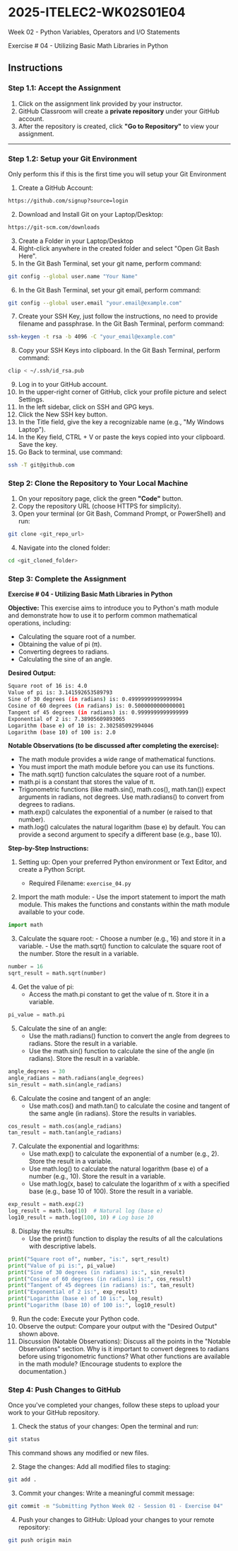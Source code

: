 # 2025-ITELEC2-WK02S01E04
Week 02 - Python Variables, Operators and I/O Statements

Exercise # 04 - Utilizing Basic Math Libraries in Python

## **Instructions**

### **Step 1.1: Accept the Assignment**

   1. Click on the assignment link provided by your instructor.
   2. GitHub Classroom will create a **private repository** under your GitHub account.
   3. After the repository is created, click **"Go to Repository"** to view your assignment.

---

### **Step 1.2: Setup your Git Environment**
Only perform this if this is the first time you will setup your Git Environment

   1. Create a GitHub Account:
   ```bash
   https://github.com/signup?source=login
   ```
      
   2. Download and Install Git on your Laptop/Desktop:
   ```bash
   https://git-scm.com/downloads
   ```
   
   3. Create a Folder in your Laptop/Desktop
   4. Right-click anywhere in the created folder and select "Open Git Bash Here".
   5. In the Git Bash Terminal, set your git name, perform command:
   ```bash
   git config --global user.name "Your Name"
   ```
   
   6. In the Git Bash Terminal, set your git email, perform command:
   ```bash
   git config --global user.email "your.email@example.com"
   ```
   
   7. Create your SSH Key, just follow the instructions, no need to provide filename and passphrase. In the Git Bash Terminal, perform command:
   ```bash
   ssh-keygen -t rsa -b 4096 -C "your_email@example.com"
   ```
   
   8. Copy your SSH Keys into clipboard. In the Git Bash Terminal, perform command:
   ```bash
   clip < ~/.ssh/id_rsa.pub
   ```
   
   9. Log in to your GitHub account.
   10. In the upper-right corner of GitHub, click your profile picture and select Settings.
   11. In the left sidebar, click on SSH and GPG keys.
   12. Click the New SSH key button.
   13. In the Title field, give the key a recognizable name (e.g., "My Windows Laptop").
   14. In the Key field, CTRL + V or paste the keys copied into your clipboard. Save the key.
   15. Go Back to terminal, use command:
   ```bash
   ssh -T git@github.com
   ```

### **Step 2: Clone the Repository to Your Local Machine**

   1. On your repository page, click the green **"Code"** button.
   2. Copy the repository URL (choose HTTPS for simplicity).
   3. Open your terminal (or Git Bash, Command Prompt, or PowerShell) and run:
   
   ```bash
   git clone <git_repo_url>
   ```
   
   4. Navigate into the cloned folder:
   
   ```bash
   cd <git_cloned_folder>
   ```

### **Step 3: Complete the Assignment**

**Exercise # 04 - Utilizing Basic Math Libraries in Python**

   **Objective:**
   This exercise aims to introduce you to Python's math module and demonstrate how to use it to perform common mathematical operations, including: 
   - Calculating the square root of a number.
   - Obtaining the value of pi (π).
   - Converting degrees to radians.
   - Calculating the sine of an angle.

   **Desired Output:**
   ```bash
   Square root of 16 is: 4.0
   Value of pi is: 3.141592653589793
   Sine of 30 degrees (in radians) is: 0.49999999999999994
   Cosine of 60 degrees (in radians) is: 0.5000000000000001
   Tangent of 45 degrees (in radians) is: 0.9999999999999999
   Exponential of 2 is: 7.38905609893065
   Logarithm (base e) of 10 is: 2.302585092994046
   Logarithm (base 10) of 100 is: 2.0
   ```
      
   **Notable Observations (to be discussed after completing the exercise):**
   - The math module provides a wide range of mathematical functions.
   - You must import the math module before you can use its functions.
   - The math.sqrt() function calculates the square root of a number.
   - math.pi is a constant that stores the value of π.
   - Trigonometric functions (like math.sin(), math.cos(), math.tan()) expect arguments in radians, not degrees. Use math.radians() to convert from degrees to radians.
   - math.exp() calculates the exponential of a number (e raised to that number).
   - math.log() calculates the natural logarithm (base e) by default. You can provide a second argument to specify a different base (e.g., base 10).

   **Step-by-Step Instructions:**

   1. Setting up: Open your preferred Python environment or Text Editor, and create a Python Script.
      - Required Filename: `exercise_04.py`
      
   2.  Import the math module:
      - Use the import statement to import the math module. This makes the functions and constants within the math module available to your code.
```python
import math
```
      
   3.  Calculate the square root:
      - Choose a number (e.g., 16) and store it in a variable.
      - Use the math.sqrt() function to calculate the square root of the number. Store the result in a variable.
```python
number = 16
sqrt_result = math.sqrt(number)
```

   4. Get the value of pi:
      - Access the math.pi constant to get the value of π. Store it in a variable.
```python
pi_value = math.pi
```

   5. Calculate the sine of an angle:
      - Use the math.radians() function to convert the angle from degrees to radians. Store the result in a variable.
      - Use the math.sin() function to calculate the sine of the angle (in radians). Store the result in a variable.
```python
angle_degrees = 30
angle_radians = math.radians(angle_degrees)
sin_result = math.sin(angle_radians)
```

   6. Calculate the cosine and tangent of an angle:
      - Use math.cos() and math.tan() to calculate the cosine and tangent of the same angle (in radians). Store the results in variables.
```python
cos_result = math.cos(angle_radians)
tan_result = math.tan(angle_radians)
```
         
   7. Calculate the exponential and logarithms:
      - Use math.exp() to calculate the exponential of a number (e.g., 2). Store the result in a variable.
      - Use math.log() to calculate the natural logarithm (base e) of a number (e.g., 10). Store the result in a variable.
      - Use math.log(x, base) to calculate the logarithm of x with a specified base (e.g., base 10 of 100). Store the result in a variable.
```python
exp_result = math.exp(2)
log_result = math.log(10)  # Natural log (base e)
log10_result = math.log(100, 10) # Log base 10
```
         
   8. Display the results:
      - Use the print() function to display the results of all the calculations with descriptive labels.
```python
print("Square root of", number, "is:", sqrt_result)
print("Value of pi is:", pi_value)
print("Sine of 30 degrees (in radians) is:", sin_result)
print("Cosine of 60 degrees (in radians) is:", cos_result)
print("Tangent of 45 degrees (in radians) is:", tan_result)
print("Exponential of 2 is:", exp_result)
print("Logarithm (base e) of 10 is:", log_result)
print("Logarithm (base 10) of 100 is:", log10_result)
```

   9. Run the code: Execute your Python code.
   10. Observe the output: Compare your output with the "Desired Output" shown above.
   11. Discussion (Notable Observations): Discuss all the points in the "Notable Observations" section.  Why is it important to convert degrees to radians before using trigonometric functions?  What other functions are available in the math module?  (Encourage students to explore the documentation.)

### **Step 4: Push Changes to GitHub**
Once you've completed your changes, follow these steps to upload your work to your GitHub repository.

1. Check the status of your changes:
   Open the terminal and run:
   
```bash
git status
```
   This command shows any modified or new files.
   
2. Stage the changes:
   Add all modified files to staging:
   
```bash
git add .
```
   
3. Commit your changes:
   Write a meaningful commit message:
   
```bash
git commit -m "Submitting Python Week 02 - Session 01 - Exercise 04"
```
   
4. Push your changes to GitHub:
   Upload your changes to your remote repository:
   
```bash
git push origin main
```
